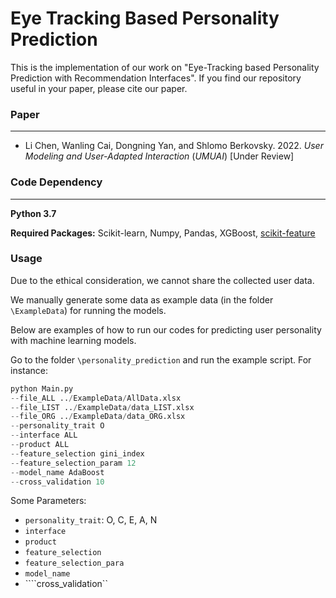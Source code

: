 # Eye Tracking Based Personality Prediction

This is the implementation of our work on "Eye-Tracking based Personality Prediction with Recommendation Interfaces". If you find our repository useful in your paper, please cite our paper.

### Paper

------

- Li Chen, Wanling Cai, Dongning Yan, and Shlomo Berkovsky. 2022. *User Modeling and User-Adapted Interaction* (*UMUAI*) [Under Review]


### Code Dependency

****

**Python 3.7**

**Required Packages:** Scikit-learn, Numpy, Pandas, XGBoost, [scikit-feature](https://github.com/jundongl/scikit-feature)



### Usage

Due to the ethical consideration, we cannot share the collected user data.

We manually generate some data as example data (in the folder ``\ExampleData``) for running the models.

Below are examples of how to run our codes for predicting user personality with machine learning models.

Go to the folder  ``\personality_prediction`` and run the example script. For instance:

```py
python Main.py 
--file_ALL ../ExampleData/AllData.xlsx 
--file_LIST ../ExampleData/data_LIST.xlsx 
--file_ORG ../ExampleData/data_ORG.xlsx 
--personality_trait O 
--interface ALL 
--product ALL
--feature_selection gini_index 
--feature_selection_param 12 
--model_name AdaBoost 
--cross_validation 10 
```

Some Parameters:

- ``personality_trait``: O, C, E, A, N
- ``interface``
- ``product``
- ``feature_selection``
- ``feature_selection_para``
- ``model_name``
- ````cross_validation``
